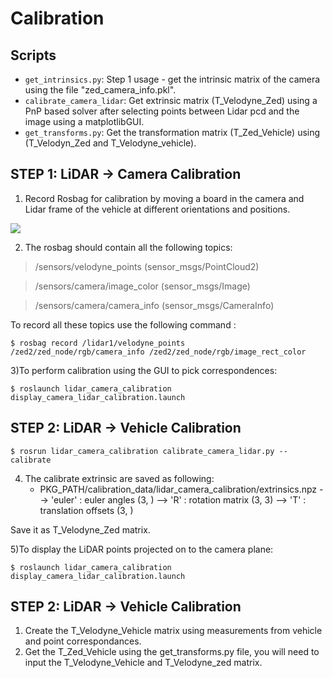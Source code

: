 # Calibration
## Scripts
- `get_intrinsics.py`: Step 1 usage - get the intrinsic matrix of the camera using the file "zed_camera_info.pkl".
- `calibrate_camera_lidar`: Get extrinsic matrix (T_Velodyne_Zed) using a PnP based solver after selecting points between Lidar pcd and the image using a matplotlibGUI.
- `get_transforms.py`: Get the transformation matrix (T_Zed_Vehicle) using (T_Velodyn_Zed and T_Velodyne_vehicle).


## STEP 1: LiDAR -> Camera Calibration
1) Record Rosbag for calibration by moving a board in the camera and Lidar frame of the vehicle at different orientations and positions.

![](assets/calib.gif)

2) The rosbag should contain all the following topics:
   
  > /sensors/velodyne_points    (sensor_msgs/PointCloud2)
   
  > /sensors/camera/image_color (sensor_msgs/Image)
   
  > /sensors/camera/camera_info (sensor_msgs/CameraInfo)
   
To record all these topics use the following command :

    $ rosbag record /lidar1/velodyne_points  /zed2/zed_node/rgb/camera_info /zed2/zed_node/rgb/image_rect_color

3)To perform calibration using the GUI to pick correspondences:

    $ roslaunch lidar_camera_calibration display_camera_lidar_calibration.launch

## STEP 2: LiDAR -> Vehicle Calibration

    $ rosrun lidar_camera_calibration calibrate_camera_lidar.py --calibrate
    
4)  The calibrate extrinsic are saved as following:
    - PKG_PATH/calibration_data/lidar_camera_calibration/extrinsics.npz
    --> 'euler' : euler angles (3, )
    --> 'R'     : rotation matrix (3, 3)
    --> 'T'     : translation offsets (3, )
      
Save it as T_Velodyne_Zed matrix.


5)To display the LiDAR points projected on to the camera plane:

    $ roslaunch lidar_camera_calibration display_camera_lidar_calibration.launch

## STEP 2: LiDAR -> Vehicle Calibration

1) Create the T_Velodyne_Vehicle matrix using measurements from vehicle and point correspondances.
2) Get the T_Zed_Vehicle using the get_transforms.py file, you will need to input the T_Velodyne_Vehicle and T_Velodyne_zed matrix.

